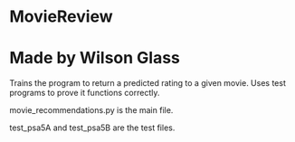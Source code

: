 # MovieReview
# Made by Wilson Glass
<p>Trains the program to return a predicted rating to a given movie. Uses test programs to prove it functions correctly.</p>
<p>movie_recommendations.py is the main file.</p>
<p>test_psa5A and test_psa5B are the test files.</p>
